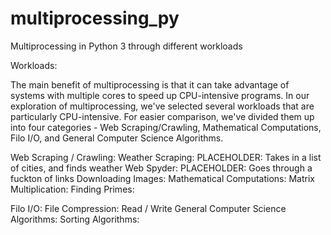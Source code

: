 # multiprocessing_py
Multiprocessing in Python 3 through different workloads

Workloads:

The main benefit of multiprocessing is that it can take advantage of systems with multiple cores to speed up CPU-intensive programs. In our exploration of multiprocessing, we've selected several workloads that are particularly CPU-intensive. For easier comparison, we've divided them up into four categories - Web Scraping/Crawling, Mathematical Computations, Filo I/O, and General Computer Science Algorithms.

Web Scraping / Crawling: 
    Weather Scraping:
        PLACEHOLDER: Takes in a list of cities, and finds weather
    Web Spyder: 
        PLACEHOLDER: Goes through a fuckton of links
    Downloading Images:
Mathematical Computations:
    Matrix Multiplication:
    Finding Primes:
   
Filo I/O:
    File Compression:
    Read / Write
General Computer Science Algorithms:
    Sorting Algorithms:
    

